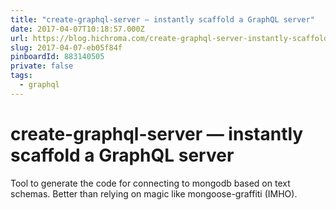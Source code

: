 ```yaml
---
title: "create-graphql-server — instantly scaffold a GraphQL server"
date: 2017-04-07T10:18:57.000Z
url: https://blog.hichroma.com/create-graphql-server-instantly-scaffold-a-graphql-server-1ebad1e71840
slug: 2017-04-07-eb05f84f
pinboardId: 883140505
private: false
tags:
  - graphql
---
```


# create-graphql-server — instantly scaffold a GraphQL server

Tool to generate the code for connecting to mongodb based on text schemas. Better than relying on magic like mongoose-graffiti (IMHO).
